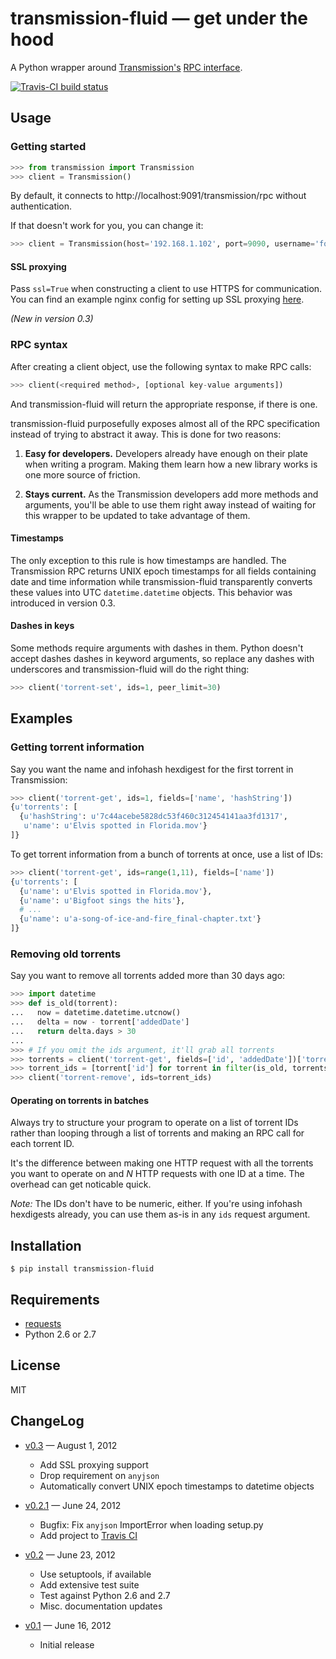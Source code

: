 transmission-fluid — get under the hood
========================================

A Python wrapper around [Transmission's][transmission] [RPC
interface][rpc].

<a href="http://travis-ci.org/#!/edavis/transmission-fluid"><img src="https://secure.travis-ci.org/edavis/transmission-fluid.png" alt="Travis-CI build status"/></a>

[transmission]: http://transmissionbt.com/
[rpc]: https://trac.transmissionbt.com/browser/trunk/extras/rpc-spec.txt

Usage
-----

### Getting started

```python
>>> from transmission import Transmission
>>> client = Transmission()
```

By default, it connects to http://localhost:9091/transmission/rpc
without authentication.

If that doesn't work for you, you can change it:

```python
>>> client = Transmission(host='192.168.1.102', port=9090, username='foo', password='baz')
```

#### SSL proxying

Pass `ssl=True` when constructing a client to use HTTPS for
communication. You can find an example nginx config for setting up SSL
proxying [here](https://github.com/edavis/transmission-fluid/pull/1).

*(New in version 0.3)*

### RPC syntax

After creating a client object, use the following syntax to make RPC calls:

```python
>>> client(<required method>, [optional key-value arguments])
```

And transmission-fluid will return the appropriate response, if there
is one.

transmission-fluid purposefully exposes almost all of the RPC
specification instead of trying to abstract it away.  This is done for
two reasons:

1. **Easy for developers.** Developers already have enough on their
plate when writing a program. Making them learn how a new library
works is one more source of friction.

2. **Stays current.** As the Transmission developers add more methods
and arguments, you'll be able to use them right away instead of
waiting for this wrapper to be updated to take advantage of them.

#### Timestamps

The only exception to this rule is how timestamps are handled. The
Transmission RPC returns UNIX epoch timestamps for all fields
containing date and time information while transmission-fluid
transparently converts these values into UTC `datetime.datetime`
objects. This behavior was introduced in version 0.3.

#### Dashes in keys

Some methods require arguments with dashes in them. Python doesn't
accept dashes dashes in keyword arguments, so replace any dashes with
underscores and transmission-fluid will do the right thing:

```python
>>> client('torrent-set', ids=1, peer_limit=30)
```

Examples
--------

### Getting torrent information

Say you want the name and infohash hexdigest for the first torrent in
Transmission:

```python
>>> client('torrent-get', ids=1, fields=['name', 'hashString'])
{u'torrents': [
  {u'hashString': u'7c44acebe5828dc53f460c312454141aa3fd1317',
   u'name': u'Elvis spotted in Florida.mov'}
]}
```

To get torrent information from a bunch of torrents at once, use a
list of IDs:

```python
>>> client('torrent-get', ids=range(1,11), fields=['name'])
{u'torrents': [
  {u'name': u'Elvis spotted in Florida.mov'},
  {u'name': u'Bigfoot sings the hits'},
  # ...
  {u'name': u'a-song-of-ice-and-fire_final-chapter.txt'}
]}
```

### Removing old torrents

Say you want to remove all torrents added more than 30 days ago:

```python
>>> import datetime
>>> def is_old(torrent):
...   now = datetime.datetime.utcnow()
...   delta = now - torrent['addedDate']
...   return delta.days > 30
...
>>> # If you omit the ids argument, it'll grab all torrents
>>> torrents = client('torrent-get', fields=['id', 'addedDate'])['torrents']
>>> torrent_ids = [torrent['id'] for torrent in filter(is_old, torrents)]
>>> client('torrent-remove', ids=torrent_ids)
```

#### Operating on torrents in batches

Always try to structure your program to operate on a list of torrent
IDs rather than looping through a list of torrents and making an RPC
call for each torrent ID.

It's the difference between making one HTTP request with all the
torrents you want to operate on and *N* HTTP requests with one ID at a
time.  The overhead can get noticable quick.

*Note:* The IDs don't have to be numeric, either. If you're using
 infohash hexdigests already, you can use them as-is in any `ids`
 request argument.

Installation
------------

```
$ pip install transmission-fluid
```

Requirements
------------

- [requests](http://python-requests.org/)
- Python 2.6 or 2.7

License
-------

MIT

ChangeLog
---------

- [v0.3][] — August 1, 2012
    - Add SSL proxying support
    - Drop requirement on `anyjson`
    - Automatically convert UNIX epoch timestamps to datetime objects

- [v0.2.1][] — June 24, 2012
    - Bugfix: Fix `anyjson` ImportError when loading setup.py
    - Add project to [Travis CI][travis-ci]

- [v0.2][] — June 23, 2012
    - Use setuptools, if available
    - Add extensive test suite
    - Test against Python 2.6 and 2.7
    - Misc. documentation updates

- [v0.1][] — June 16, 2012
    - Initial release

[v0.1]: transmission-fluid/tree/v0.1
[v0.2]: transmission-fluid/tree/v0.2
[v0.2.1]: transmission-fluid/tree/v0.2.1
[v0.3]: transmission-fluid/tree/v0.3
[travis-ci]: http://travis-ci.org/#!/edavis/transmission-fluid
